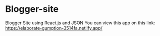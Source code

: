 # Blogger-site
Blogger Site using React.js and JSON
You can view this app on this link:
https://elaborate-gumption-3514fa.netlify.app/
